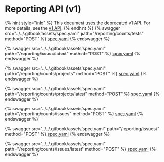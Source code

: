 # Reporting API (v1)

{% hint style="info" %}
This document uses the deprecated v1 API. For more details, see the [v1 API](../v1-api-deprecated/).
{% endhint %}
{% swagger src="../../.gitbook/assets/spec.yaml" path="/reporting/counts/tests" method="POST" %}
[spec.yaml](../../.gitbook/assets/spec.yaml)
{% endswagger %}

{% swagger src="../../.gitbook/assets/spec.yaml" path="/reporting/issues/latest" method="POST" %}
[spec.yaml](../../.gitbook/assets/spec.yaml)
{% endswagger %}

{% swagger src="../../.gitbook/assets/spec.yaml" path="/reporting/counts/projects" method="POST" %}
[spec.yaml](../../.gitbook/assets/spec.yaml)
{% endswagger %}

{% swagger src="../../.gitbook/assets/spec.yaml" path="/reporting/counts/projects/latest" method="POST" %}
[spec.yaml](../../.gitbook/assets/spec.yaml)
{% endswagger %}

{% swagger src="../../.gitbook/assets/spec.yaml" path="/reporting/counts/issues" method="POST" %}
[spec.yaml](../../.gitbook/assets/spec.yaml)
{% endswagger %}

{% swagger src="../../.gitbook/assets/spec.yaml" path="/reporting/issues/" method="POST" %}
[spec.yaml](../../.gitbook/assets/spec.yaml)
{% endswagger %}

{% swagger src="../../.gitbook/assets/spec.yaml" path="/reporting/counts/issues/latest" method="POST" %}
[spec.yaml](../../.gitbook/assets/spec.yaml)
{% endswagger %}
